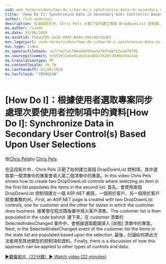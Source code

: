 ```yaml
---
uid: web-forms/videos/how-do-i/how-do-i-synchronize-data-in-secondary-user-controls-based-upon-user-selections
title: '[How Do I]: Synchronize Data in Secondary User Control(s) Based Upon User Selections | Microsoft Docs'
author: rick-anderson
description: 在這段影片中，Chris Pels 示範了如何建立兩個 DropDownList 控制項，其中選取第一個清單中的專案會填入第二個清單中的專案。 魅力 。
ms.author: riande
ms.date: 03/06/2009
ms.assetid: 55eadf85-3a2b-4993-8444-494cd2c92d65
msc.legacyurl: /web-forms/videos/how-do-i/how-do-i-synchronize-data-in-secondary-user-controls-based-upon-user-selections
msc.type: video
ms.openlocfilehash: ce7f7a27e1f89a89959aad2f8f5d0fb5e4879795
ms.sourcegitcommit: e7e91932a6e91a63e2e46417626f39d6b244a3ab
ms.translationtype: MT
ms.contentlocale: zh-TW
ms.lasthandoff: 03/06/2020
ms.locfileid: "78586538"
---
```

# <a name="how-do-i-synchronize-data-in-secondary-user-controls-based-upon-user-selections"></a><span data-ttu-id="d7cba-103">[How Do I]：根據使用者選取專案同步處理次要使用者控制項中的資料</span><span class="sxs-lookup"><span data-stu-id="d7cba-103">[How Do I]: Synchronize Data in Secondary User Control(s) Based Upon User Selections</span></span>

<span data-ttu-id="d7cba-104">依[Chris Pels](https://twitter.com/chrispels)</span><span class="sxs-lookup"><span data-stu-id="d7cba-104">by [Chris Pels](https://twitter.com/chrispels)</span></span>

<span data-ttu-id="d7cba-105">在這段影片中，Chris Pels 示範了如何建立兩個 DropDownList 控制項，其中選取第一個清單中的專案會填入第二個清單中的專案。</span><span class="sxs-lookup"><span data-stu-id="d7cba-105">In this video Chris Pels shows how to create two DropDownList controls where selecting an item in the first list populates the items in the second list.</span></span> <span data-ttu-id="d7cba-106">首先，會使用兩個 DropDownList 控制項建立一個 ASP.NET 網頁，一個用於客戶，另一個用於客戶經營業務的州。</span><span class="sxs-lookup"><span data-stu-id="d7cba-106">First, an ASP.NET page is created with two DropDownList controls, one for customer and the other for states in which the customer does business.</span></span> <span data-ttu-id="d7cba-107">接著會在程式碼後置中填入客戶清單。</span><span class="sxs-lookup"><span data-stu-id="d7cba-107">The customer list is then populated in the code behind.</span></span> <span data-ttu-id="d7cba-108">接下來，在 customer 清單的 SelectedIndexChanged 事件中，會根據選取範圍填入 [狀態] 清單中的專案。</span><span class="sxs-lookup"><span data-stu-id="d7cba-108">Next, in the SelectedIndexChanged event of the customer list the items in the state list are populated based upon the selection.</span></span> <span data-ttu-id="d7cba-109">最後，討論如何將此方法套用至其他類型的控制項和資料。</span><span class="sxs-lookup"><span data-stu-id="d7cba-109">Finally, there is a discussion of how this approach can be applied to other types of controls and data.</span></span>

[<span data-ttu-id="d7cba-110">&#9654;觀看影片（22分鐘）</span><span class="sxs-lookup"><span data-stu-id="d7cba-110">&#9654; Watch video (22 minutes)</span></span>](https://channel9.msdn.com/Blogs/ASP-NET-Site-Videos/how-do-i-synchronize-data-in-secondary-user-controls-based-upon-user-selections)
